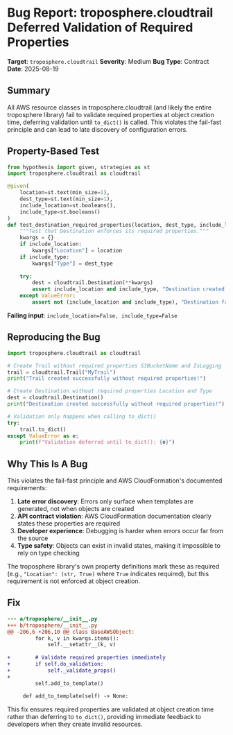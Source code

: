 # Bug Report: troposphere.cloudtrail Deferred Validation of Required Properties

**Target**: `troposphere.cloudtrail`
**Severity**: Medium
**Bug Type**: Contract
**Date**: 2025-08-19

## Summary

All AWS resource classes in troposphere.cloudtrail (and likely the entire troposphere library) fail to validate required properties at object creation time, deferring validation until `to_dict()` is called. This violates the fail-fast principle and can lead to late discovery of configuration errors.

## Property-Based Test

```python
from hypothesis import given, strategies as st
import troposphere.cloudtrail as cloudtrail

@given(
    location=st.text(min_size=1),
    dest_type=st.text(min_size=1),
    include_location=st.booleans(),
    include_type=st.booleans()
)
def test_destination_required_properties(location, dest_type, include_location, include_type):
    """Test that Destination enforces its required properties."""
    kwargs = {}
    if include_location:
        kwargs["Location"] = location
    if include_type:
        kwargs["Type"] = dest_type
    
    try:
        dest = cloudtrail.Destination(**kwargs)
        assert include_location and include_type, "Destination created without required properties"
    except ValueError:
        assert not (include_location and include_type), "Destination failed with all required properties"
```

**Failing input**: `include_location=False, include_type=False`

## Reproducing the Bug

```python
import troposphere.cloudtrail as cloudtrail

# Create Trail without required properties S3BucketName and IsLogging
trail = cloudtrail.Trail("MyTrail")
print("Trail created successfully without required properties!")

# Create Destination without required properties Location and Type  
dest = cloudtrail.Destination()
print("Destination created successfully without required properties!")

# Validation only happens when calling to_dict()
try:
    trail.to_dict()
except ValueError as e:
    print(f"Validation deferred until to_dict(): {e}")
```

## Why This Is A Bug

This violates the fail-fast principle and AWS CloudFormation's documented requirements:

1. **Late error discovery**: Errors only surface when templates are generated, not when objects are created
2. **API contract violation**: AWS CloudFormation documentation clearly states these properties are required
3. **Developer experience**: Debugging is harder when errors occur far from the source
4. **Type safety**: Objects can exist in invalid states, making it impossible to rely on type checking

The troposphere library's own property definitions mark these as required (e.g., `"Location": (str, True)` where `True` indicates required), but this requirement is not enforced at object creation.

## Fix

```diff
--- a/troposphere/__init__.py
+++ b/troposphere/__init__.py
@@ -206,6 +206,10 @@ class BaseAWSObject:
         for k, v in kwargs.items():
             self.__setattr__(k, v)
 
+        # Validate required properties immediately
+        if self.do_validation:
+            self._validate_props()
+
         self.add_to_template()
 
     def add_to_template(self) -> None:
```

This fix ensures required properties are validated at object creation time rather than deferring to `to_dict()`, providing immediate feedback to developers when they create invalid resources.